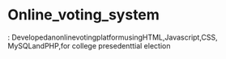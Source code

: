 # Online_voting_system
: DevelopedanonlinevotingplatformusingHTML,Javascript,CSS,  MySQLandPHP,for college presedenttial election
